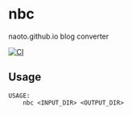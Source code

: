 nbc
==========================================

naoto.github.io blog converter

[![CI](https://github.com/naoto/nbc/actions/workflows/ci.yml/badge.svg?branch=master)](https://github.com/naoto/nbc/actions/workflows/ci.yml)

Usage
------------------------------------------

```
USAGE:
    nbc <INPUT_DIR> <OUTPUT_DIR>
```

